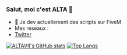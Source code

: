 ### Salut, moi c'est ALTA 👋

- 🔭 Je dev actuellement des scripts sur FiveM
- Mes réseaux :
- [Twitter](https://twitter.com/ALTA_VII)

[![ALTAVII's GitHub stats](https://github-readme-stats.vercel.app/api?username=ALTAVII&show_icons=true&theme=tokyonight)](https://github.com/ALTAVII/github-readme-stats) [![Top Langs](https://github-readme-stats.vercel.app/api/top-langs/?username=ALTAVII&layout=compact&theme=tokyonight)](https://github.com/ALTAVII/github-readme-stats)
